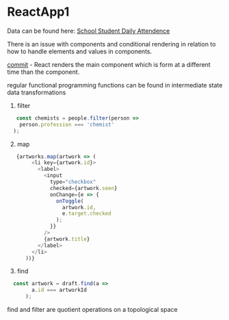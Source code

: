 # ReactApp1

Data can be found here: [School Student Daily Attendence](https://www.kaggle.com/datasets/sahirmaharajj/school-student-daily-attendance)

There is an issue with components and conditional rendering in relation to how to handle elements and values in components. 

[commit](https://github.com/ericung/ReactApp1/commit/894e82481d93270f82b99d37810a08de9ef55142) - React renders the main component which is form at a different time than the component.

regular functional programming functions can be found in intermediate state data transformations

1. filter

``` js
   const chemists = people.filter(person =>
    person.profession === 'chemist'
  );
```
   
2. map

``` js
   {artworks.map(artwork => (
        <li key={artwork.id}>
          <label>
            <input
              type="checkbox"
              checked={artwork.seen}
              onChange={e => {
                onToggle(
                  artwork.id,
                  e.target.checked
                );
              }}
            />
            {artwork.title}
          </label>
        </li>
      ))}
```
  
3. find

``` js
  const artwork = draft.find(a =>
        a.id === artworkId
      );
```

find and filter are quotient operations on a topological space

